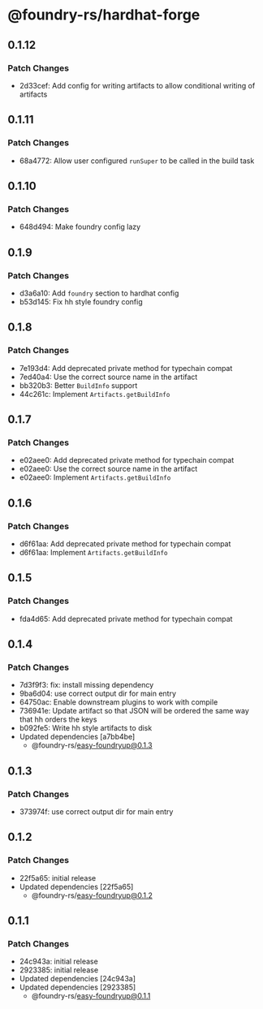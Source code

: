 # @foundry-rs/hardhat-forge

## 0.1.12

### Patch Changes

- 2d33cef: Add config for writing artifacts to allow conditional writing of artifacts

## 0.1.11

### Patch Changes

- 68a4772: Allow user configured `runSuper` to be called in the build task

## 0.1.10

### Patch Changes

- 648d494: Make foundry config lazy

## 0.1.9

### Patch Changes

- d3a6a10: Add `foundry` section to hardhat config
- b53d145: Fix hh style foundry config

## 0.1.8

### Patch Changes

- 7e193d4: Add deprecated private method for typechain compat
- 7ed40a4: Use the correct source name in the artifact
- bb320b3: Better `BuildInfo` support
- 44c261c: Implement `Artifacts.getBuildInfo`

## 0.1.7

### Patch Changes

- e02aee0: Add deprecated private method for typechain compat
- e02aee0: Use the correct source name in the artifact
- e02aee0: Implement `Artifacts.getBuildInfo`

## 0.1.6

### Patch Changes

- d6f61aa: Add deprecated private method for typechain compat
- d6f61aa: Implement `Artifacts.getBuildInfo`

## 0.1.5

### Patch Changes

- fda4d65: Add deprecated private method for typechain compat

## 0.1.4

### Patch Changes

- 7d3f9f3: fix: install missing dependency
- 9ba6d04: use correct output dir for main entry
- 64750ac: Enable downstream plugins to work with compile
- 736941e: Update artifact so that JSON will be ordered the same way that hh orders the keys
- b092fe5: Write hh style artifacts to disk
- Updated dependencies [a7bb4be]
  - @foundry-rs/easy-foundryup@0.1.3

## 0.1.3

### Patch Changes

- 373974f: use correct output dir for main entry

## 0.1.2

### Patch Changes

- 22f5a65: initial release
- Updated dependencies [22f5a65]
  - @foundry-rs/easy-foundryup@0.1.2

## 0.1.1

### Patch Changes

- 24c943a: initial release
- 2923385: initial release
- Updated dependencies [24c943a]
- Updated dependencies [2923385]
  - @foundry-rs/easy-foundryup@0.1.1
